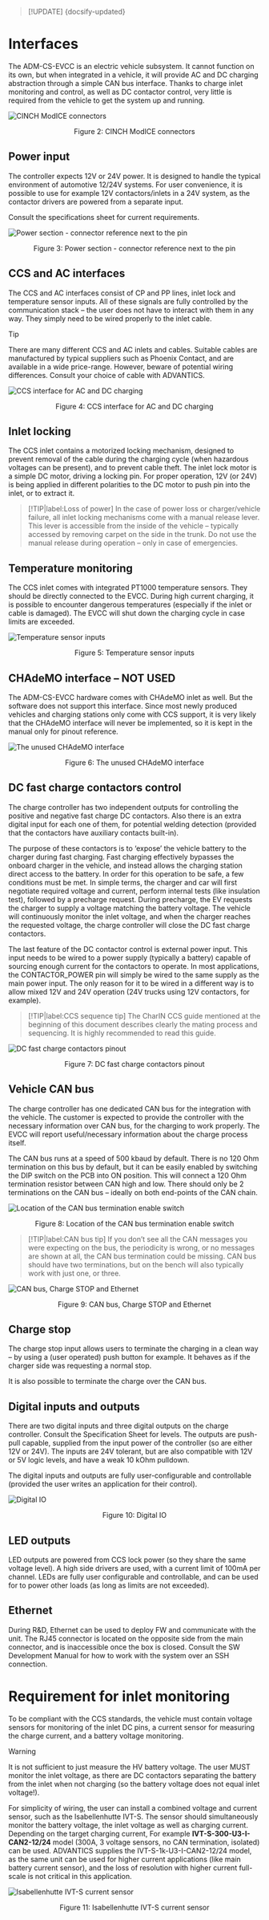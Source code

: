 > [!UPDATE] {docsify-updated}
# Interfaces

The ADM-CS-EVCC is an electric vehicle subsystem. It cannot function on its own, but when integrated
in a vehicle, it will provide AC and DC charging abstraction through a simple CAN bus interface.
Thanks to charge inlet monitoring and control, as well as DC contactor control, very little is
required from the vehicle to get the system up and running.

<div class="bigger-1000">

![CINCH ModICE connectors](images/PEV_connector.png "CINCH ModICE connectors")
</div>
<figcaption style="text-align: center">Figure 2: CINCH ModICE connectors</figcaption>

## Power input

The controller expects 12V or 24V power. It is designed to handle the typical environment of
automotive 12/24V systems. For user convenience, it is possible to use for example 12V
contactors/inlets in a 24V system, as the contactor drivers are powered from a separate input.

Consult the specifications sheet for current requirements.

<div class="bigger-300">

![Power section - connector reference next to the pin](images/ADM-CS-EVCC_multipart_power.svg "Power section - connector reference next to the pin")
</div>
<figcaption style="text-align: center">Figure 3: Power section - connector reference next to the pin</figcaption>

## CCS and AC interfaces

The CCS and AC interfaces consist of CP and PP lines, inlet lock and temperature sensor inputs.
All of these signals are fully controlled by the communication stack – the user does not have to
interact with them in any way. They simply need to be wired properly to the inlet cable.

> [!TIP]
> There are many different CCS and AC inlets and cables. Suitable cables are manufactured by typical
> suppliers such as Phoenix Contact, and are available in a wide price-range. However, beware of
> potential wiring differences. Consult your choice of cable with ADVANTICS.

<div class="bigger-300">

![CCS interface for AC and DC charging](images/ADM-CS-EVCC_multipart_CCS.svg "CCS interface for AC and DC charging")
</div>
<figcaption style="text-align: center">Figure 4: CCS interface for AC and DC charging</figcaption>

## Inlet locking

The CCS inlet contains a motorized locking mechanism, designed to prevent removal of the cable during
the charging cycle (when hazardous voltages can be present), and to prevent cable theft. The inlet
lock motor is a simple DC motor, driving a locking pin. For proper operation, 12V (or 24V) is being
applied in different polarities to the DC motor to push pin into the inlet, or to extract it.

> [!TIP|label:Loss of power]
> In the case of power loss or charger/vehicle failure, all inlet locking
> mechanisms come with a manual release lever. This lever is accessible from the inside of the
> vehicle – typically accessed by removing carpet on the side in the trunk. Do not use the manual
> release during operation – only in case of emergencies.

## Temperature monitoring

The CCS inlet comes with integrated PT1000 temperature sensors. They should be directly connected to
the EVCC. During high current charging, it is possible to encounter dangerous temperatures
(especially if the inlet or cable is damaged). The EVCC will shut down the charging cycle in case
limits are exceeded.

<div class="bigger-300">

![Temperature sensor inputs](images/ADM-CS-EVCC_multipart_temp.svg "Temperature sensor inputs")
</div>
<figcaption style="text-align: center">Figure 5: Temperature sensor inputs</figcaption>

## CHAdeMO interface – NOT USED

The ADM-CS-EVCC hardware comes with CHAdeMO inlet as well. But the software does not support this
interface. Since most newly produced vehicles and charging stations only come with CCS support, it
is very likely that the CHAdeMO interface will never be implemented, so it is kept in the manual
only for pinout reference.

<div class="bigger-300">

![The unused CHAdeMO interface](images/ADM-CS-EVCC_multipart_CHADEMO.svg "The unused CHAdeMO interface")
</div>
<figcaption style="text-align: center">Figure 6: The unused CHAdeMO interface</figcaption>

## DC fast charge contactors control

The charge controller has two independent outputs for controlling the positive and negative fast
charge DC contactors. Also there is an extra digital input for each one of them, for potential
welding detection (provided that the contactors have auxiliary contacts built-in).

The purpose of these contactors is to ‘expose’ the vehicle battery to the charger during fast
charging. Fast charging effectively bypasses the onboard charger in the vehicle, and instead allows
the charging station direct access to the battery. In order for this operation to be safe, a few
conditions must be met. In simple terms, the charger and car will first negotiate required voltage
and current, perform internal tests (like insulation test), followed by a precharge request. During
precharge, the EV requests the charger to supply a voltage matching the battery voltage. The vehicle
will continuously monitor the inlet voltage, and when the charger reaches the requested voltage, the
charge controller will close the DC fast charge contactors.

The last feature of the DC contactor control is external power input. This input needs to be wired
to a power supply (typically a battery) capable of sourcing enough current for the contactors to
operate. In most applications, the CONTACTOR_POWER pin will simply be wired to the same supply as
the main power input. The only reason for it to be wired in a different way is to allow mixed 12V
and 24V operation (24V trucks using 12V contactors, for example).

> [!TIP|label:CCS sequence tip]
> The CharIN CCS guide mentioned at the beginning of this document describes clearly the mating
> process and sequencing. It is highly recommended to read this guide.

<div class="bigger-300">

![DC fast charge contactors pinout](images/ADM-CS-EVCC_multipart_contactors.svg "DC fast charge contactors pinout")
</div>
<figcaption style="text-align: center">Figure 7: DC fast charge contactors pinout</figcaption>

## Vehicle CAN bus

The charge controller has one dedicated CAN bus for the integration with the vehicle. The customer
is expected to provide the controller with the necessary information over CAN bus, for the charging
to work properly. The EVCC will report useful/necessary information about the charge process itself.

The CAN bus runs at a speed of 500 kbaud by default. There is no 120 Ohm termination on this bus by
default, but it can be easily enabled by switching the DIP switch on the PCB into ON position. This
will connect a 120 Ohm termination resistor between CAN high and low. There should only be 2
terminations on the CAN bus – ideally on both end-points of the CAN chain.

![Location of the CAN bus termination enable switch](images/CAN_term.jpg "Location of the CAN bus termination enable switch")
<figcaption style="text-align: center">Figure 8: Location of the CAN bus termination enable switch</figcaption>

> [!TIP|label:CAN bus tip]
> If you don’t see all the CAN messages you were expecting on the bus, the periodicity is wrong, or
> no messages are shown at all, the CAN bus termination could be missing. CAN bus should have two
> terminations, but on the bench will also typically work with just one, or three.

<div class="bigger-300">

![CAN bus, Charge STOP and Ethernet](images/ADM-CS-EVCC_multipart_COMM.svg "CAN bus, Charge STOP and Ethernet")
</div>
<figcaption style="text-align: center">Figure 9: CAN bus, Charge STOP and Ethernet</figcaption>

## Charge stop

The charge stop input allows users to terminate the charging in a clean way – by using a (user
operated) push button for example. It behaves as if the charger side was requesting a normal stop.

It is also possible to terminate the charge over the CAN bus.

## Digital inputs and outputs

There are two digital inputs and three digital outputs on the charge controller. Consult the
Specification Sheet for levels. The outputs are push-pull capable, supplied from the input power of
the controller (so are either 12V or 24V). The inputs are 24V tolerant, but are also compatible with
12V or 5V logic levels, and have a weak 10 kOhm pulldown.

The digital inputs and outputs are fully user-configurable and controllable (provided the user
writes an application for their control).

<div class="bigger-300">

![Digital IO](images/ADM-CS-EVCC_multipart_dig.svg "Digital IO")
</div>
<figcaption style="text-align: center">Figure 10: Digital IO</figcaption>

## LED outputs

LED outputs are powered from CCS lock power (so they share the same voltage level). A high side
drivers are used, with a current limit of 100mA per channel. LEDs are fully user configurable and
controllable, and can be used for to power other loads (as long as limits are not exceeded).

## Ethernet

During R&D, Ethernet can be used to deploy FW and communicate with the unit. The RJ45 connector is
located on the opposite side from the main connector, and is inaccessible once the box is closed.
Consult the SW Development Manual for how to work with the system over an SSH connection.

# Requirement for inlet monitoring

To be compliant with the CCS standards, the vehicle must contain voltage sensors for monitoring of
the inlet DC pins, a current sensor for measuring the charge current, and a battery voltage monitoring.

> [!WARNING]
> It is not sufficient to just measure the HV battery voltage. The user MUST monitor the inlet
> voltage, as there are DC contactors separating the battery from the inlet when not charging (so
> the battery voltage does not equal inlet voltage!).

For simplicity of wiring, the user can install a combined voltage and current sensor, such as the
Isabellenhutte IVT-S. The sensor should simultaneously monitor the battery voltage, the inlet
voltage as well as charging current. Depending on the target charging current, For example
**IVT-S-300-U3-I-CAN2-12/24** model (300A, 3 voltage sensors, no CAN termination, isolated) can be
used. ADVANTICS supplies the IVT-S-1k-U3-I-CAN2-12/24 model, as the same unit can be used for higher
current applications (like main battery current sensor), and the loss of resolution with higher
current full-scale is not critical in this application.

<div class="bigger-300">

![Isabellenhutte IVT-S current sensor](images/IVT-S.JPG "Isabellenhutte IVT-S current sensor")
</div>
<figcaption style="text-align: center">Figure 11: Isabellenhutte IVT-S current sensor</figcaption>
